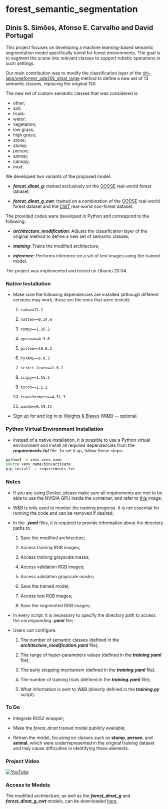 



# forest_semantic_segmentation



## Dinis S. Simões, Afonso E. Carvalho and David Portugal



This project focuses on developing a machine learning-based semantic segmentation model specifically tuned for forest environments. The goal is to segment the scene into relevant classes to support robotic operations in such settings.



Our main contribution was to modify the classification layer of the [shi-labs/oneformer_ade20k_dinat_large](https://huggingface.co/shi-labs/oneformer_ade20k_dinat_large) method to define a new set of 13 semantic classes, replacing the original 150.



The new set of custom semantic classes that was considered is:

- other;
- soil;
- trunk:
- water;
- vegetation;
- low grass;
- high grass;
- stone;
- stump;
- person;
- animal;
- canopy;
- mud.



We developed two variants of the proposed model:

- ***forest_dinat_g***: trained exclusively on the [GOOSE](https://goose-dataset.de/) real-world forest dataset;

- ***forest_dinat_g_cwt***: trained on a combination of the [GOOSE](https://goose-dataset.de/) real-world forest dataset and the [CWT](https://gamma.umd.edu/tns/) real-world non-forest dataset.





The provided codes were developed in Python and correspond to the following:



- ***architecture_modification***: Adjusts the classification layer of the original method to define a new set of semantic classes;



- ***training***: Trains the modified architecture;



- ***inference***: Performs inference on a set of test images using the trained model.



The project was implemented and tested on Ubuntu 20.04.





### **Native Installation**





- Make sure the following dependencies are installed (although different versions may work, these are the ones that were tested):



    1. ```cuda==12.1```  

    2. ```natten==0.14.6```  

    3. ```numpy==1.26.2```  

    4. ```optuna==4.3.0```

    5. ```pillow==10.0.1```

    6. ```PyYAML==6.0.3```

    7. ```scikit-learn==1.6.1```  

    8. ```scipy==1.15.3```  

    9. ```torch==2.1.2```  

    10. ```transformers==4.51.3``` 

    11. ```wandb==0.19.11```



- Sign up for and log in to [Weights & Biases](https://wandb.ai) (W&B) -- optional.




### **Python Virtual Environment Installation**



- Instead of a native installation, it is possible to use a Python virtual environment and install all required dependencies from the ***requirements.txt*** file. To set it up, follow these steps:



```bash
python3 -m venv venv_name        
source venv_name/bin/activate
pip install -r requirements.txt  
```                     




### **Notes**



- If you are using Docker, please make sure all requirements are met to be able to use the NVIDIA GPU inside the container, and refer to [this](https://hub.docker.com/layers/pytorch/pytorch/2.1.2-cuda12.1-cudnn8-devel/images/sha256:a5de097b482f5927baf2322f4419f11044bfe4f08c7b7593dbaff8e41d03a204) image;



- W&B is only used to monitor the training progress. It is not essential for running the code and can be removed if desired;



- In the ***.yaml*** files, it is required to provide information about the directory paths to:


    1. Save the modified architecture;

    2. Access training RGB images;

    3. Access training grayscale masks;

    4. Access validation RGB images;

    5. Access validation grayscale masks;

    6. Save the trained model;

    7. Access test RGB images;

    8. Save the segmented RGB images;




- In every script, it is necessary to specify the directory path to access the corresponding ***.yaml*** file;


- Users can configure:



    1. The number of semantic classes (defined in the ***architecture_modification.yaml*** file);

    2. The range of hyper-parameters values (defined in the ***training.yaml*** file);

    3. The early stopping mechanism (defined in the ***training.yaml*** file);

    4. The number of training trials (defined in the ***training.yaml*** file);

    5. What information is sent to W&B (directly defined in the ***training.py*** script).



### **To Do**

- Integrate ROS2 wrapper;

- Make the *forest_dinat* trained model publicly available;

- Retrain the model, focusing on classes such as **stump**, **person**, and **animal**, which were underrepresented in the original training dataset and may cause difficulties in identifying these elements.



### **Project Video**

[![YouTube](http://i.ytimg.com/vi/IFs4Nn2fgKE/hqdefault.jpg)](https://www.youtube.com/watch?v=IFs4Nn2fgKE)



### **Access to Models**

The modified architecture, as well as the ***forest_dinat_g*** and ***forest_dinat_g_cwt*** models, can be downloaded [here](https://drive.google.com/drive/folders/1YSDCQNTqj44fIiFqyNlAtjZ15Ewtp75q?usp=drive_link).


